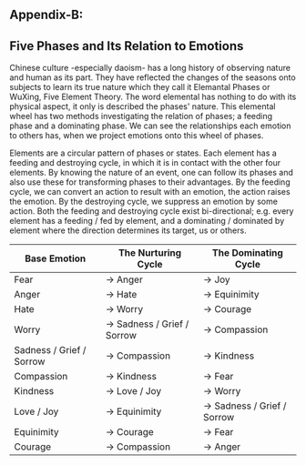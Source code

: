 ## Appendix-B:
## Five Phases and Its Relation to Emotions

Chinese culture -especially daoism- has a long history of observing nature and human as its part. They have reflected the changes of the seasons onto subjects to learn its true nature which they call it Elemantal Phases or WuXing, Five Element Theory. The word elemental has nothing to do with its physical aspect, it only is described the phases' nature. This elemental wheel has two methods investigating the relation of phases; a feeding phase and a dominating phase.
We can see the relationships each emotion to others has, when we project emotions onto this wheel of phases.


Elements are a circular pattern of phases or states. Each element has a feeding and destroying cycle, in which it is in contact with the other four elements. By knowing the nature of an event, one can follow its phases and also use these for transforming phases to their advantages.
By the feeding cycle, we can convert an action to result with an emotion, the action raises the emotion. By the destroying cycle, we suppress an emotion by some action. 
Both the feeding and destroying cycle exist bi-directional; e.g. every element has a feeding / fed by element, and a dominating / dominated by element where the direction determines its target, us or others.

|Base Emotion|The Nurturing Cycle|The Dominating Cycle|
|---|---|---|
|Fear| -> Anger|-> Joy|
|Anger| -> Hate|-> Equinimity|
|Hate| -> Worry|-> Courage|
|Worry| -> Sadness / Grief / Sorrow|-> Compassion|
|Sadness / Grief / Sorrow|-> Compassion|-> Kindness|
|Compassion|-> Kindness| -> Fear|-> Hate|
|Kindness|-> Love / Joy|-> Worry|
|Love / Joy|-> Equinimity|-> Sadness / Grief / Sorrow|
|Equinimity|-> Courage|-> Fear|
|Courage|-> Compassion|-> Anger|
